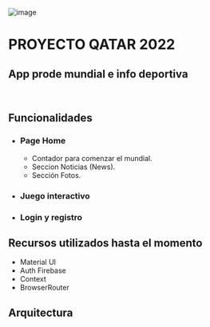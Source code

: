 ![image](https://user-images.githubusercontent.com/90891726/170180108-19cec801-e76c-427b-a3c3-fce7f86573f4.png)

# PROYECTO QATAR 2022 
## App prode mundial e info deportiva
<br>

## Funcionalidades
* ### Page Home
	* Contador para comenzar el mundial.
	* Seccion Noticias (News). 	
	* Sección Fotos.
* ### Juego interactivo
* ### Login y registro

## Recursos utilizados hasta el momento

* Material UI
* Auth Firebase
* Context
* BrowserRouter

## Arquitectura
